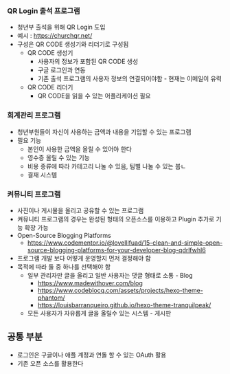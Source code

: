 ### QR Login 출석 프로그램
- 청년부 출석을 위해 QR Login 도입
- 예시 : https://churchqr.net/
- 구성은 QR CODE 생성기와 리더기로 구성됨
    - QR CODE 생성기
        - 사용자의 정보가 포함된 QR CODE 생성
        - 구글 로그인과 연동
        - 기존 출석 프로그램의 사용자 정보의 연결되어야함 - 현재는 이메일이 유력
    - QR CODE 리더기
        - QR CODE을 읽을 수 있는 어플리케이션 필요
    
### 회계관리 프로그램
- 청년부원들이 자신이 사용하는 금액과 내용을 기입할 수 있는 프로그램
- 필요 기능
    - 본인이 사용한 금액을 올릴 수 있어야 한다
    - 영수증 올릴 수 있는 기능
    - 비용 종류에 따라 카테고리 나눌 수 있음, 팀별 나눌 수 있는 붑ㄴ
    - 결재 시스템 

### 켜뮤니티 프로그램
- 사진이나 게시물을 올리고 공유할 수 있는 프로그램
- 켜뮤니티 프로그램의 경우는 완성된 형태의 오픈소스를 이용하고 Plugin 추가로 기능 확장 가능
- Open-Source Blogging Platforms
    - https://www.codementor.io/@lovellifuad/15-clean-and-simple-open-source-blogging-platforms-for-your-developer-blog-qdrlfwhl6
- 프로그램 개발 보다 어떻게 운영할지 먼저 결정해야 함
- 목적에 따라 둘 중 하나를 선택해야 함
    - 일부 관리자만 글을 올리고 일반 사용자는 댓글 형태로 소통 - Blog
        - https://www.madewithover.com/blog
        - https://www.codeblocq.com/assets/projects/hexo-theme-phantom/
        - https://louisbarranqueiro.github.io/hexo-theme-tranquilpeak/      
    - 모든 사용자가 자유롭게 글을 올릴수 있는 시스템 - 게시판
    

    
## 공통 부분
- 로그인은 구글이나 애플 계정과 연돌 할 수 있는 OAuth 활용
- 기존 오픈 소스를 활용한다